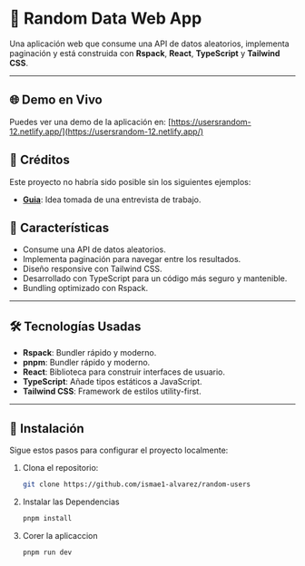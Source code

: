 # 🚀 Random Data Web App

Una aplicación web que consume una API de datos aleatorios, implementa paginación y está construida con **Rspack**, **React**, **TypeScript** y **Tailwind CSS**.

---

## 🌐 Demo en Vivo

Puedes ver una demo de la aplicación en: [https://usersrandom-12.netlify.app/](https://usersrandom-12.netlify.app/)

## 🙏 Créditos

Este proyecto no habría sido posible sin los siguientes ejemplos:

- **[Guia](https://prueba-tecnica-usuarios.vercel.app/)**: Idea tomada de una entrevista de trabajo. 

## 📌 Características

- Consume una API de datos aleatorios.
- Implementa paginación para navegar entre los resultados.
- Diseño responsive con Tailwind CSS.
- Desarrollado con TypeScript para un código más seguro y mantenible.
- Bundling optimizado con Rspack.

---

## 🛠️ Tecnologías Usadas

- **Rspack**: Bundler rápido y moderno.
- **pnpm**: Bundler rápido y moderno.
- **React**: Biblioteca para construir interfaces de usuario.
- **TypeScript**: Añade tipos estáticos a JavaScript.
- **Tailwind CSS**: Framework de estilos utility-first.
---

## 🚀 Instalación

Sigue estos pasos para configurar el proyecto localmente:

1. Clona el repositorio:
   ```bash
   git clone https://github.com/ismae1-alvarez/random-users

2. Instalar las Dependencias
    ```bash
    pnpm install

3. Corer la aplicaccion
    ```bash 
    pnpm run dev

